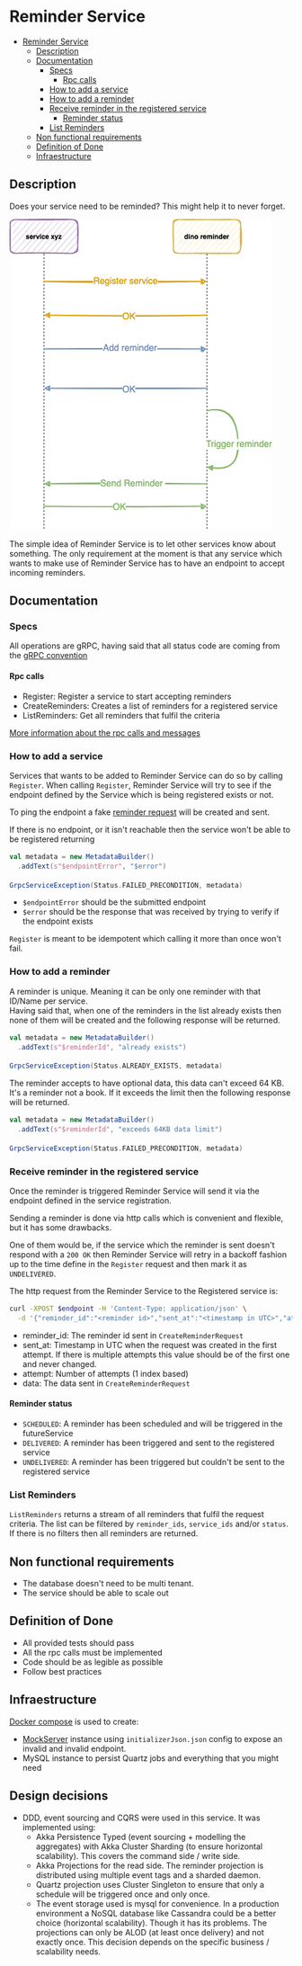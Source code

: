 # Reminder Service

- [Reminder Service](#reminder-service)
  * [Description](#description)
  * [Documentation](#documentation)
    + [Specs](#specs)
      - [Rpc calls](#rpc-calls)
    + [How to add a service](#how-to-add-a-service)
    + [How to add a reminder](#how-to-add-a-reminder)
    + [Receive reminder in the registered service](#receive-reminder-in-the-registered-service)
      - [Reminder status](#reminder-status)
    + [List Reminders](#list-reminders)
  * [Non functional requirements](#non-functional-requirements)
  * [Definition of Done](#definition-of-done)
  * [Infraestructure](#infraestructure)

## Description

Does your service need to be reminded? This might help it to never forget.

![Simple Interaction](docs/img/simple-interaction.png)

The simple idea of Reminder Service is to let other services know about something. The only requirement at the moment is that any service which wants to make use of Reminder Service has to have an endpoint to accept incoming reminders.

## Documentation

### Specs

All operations are gRPC, having said that all status code are coming from the [gRPC convention](https://github.com/grpc/grpc/blob/master/doc/statuscodes.md)

#### Rpc calls

- Register: Register a service to start accepting reminders
- CreateReminders: Creates a list of reminders for a registered service
- ListReminders: Get all reminders that fulfil the criteria

[More information about the rpc calls and messages](docs/proto.md)

### How to add a service

Services that wants to be added to Reminder Service can do so by calling `Register`.
When calling `Register`, Reminder Service will try to see if the endpoint defined by the Service which is being registered exists or not.

To ping the endpoint a fake [reminder request](#receive-reminder-in-the-registered-service) will be created and sent.

If there is no endpoint, or it isn't reachable then the service won't be able to be registered returning

```scala
val metadata = new MetadataBuilder()
  .addText(s"$endpointError", "$error")

GrpcServiceException(Status.FAILED_PRECONDITION, metadata)
```

- `$endpointError` should be the submitted endpoint
- `$error` should be the response that was received by trying to verify if the endpoint exists

`Register` is meant to be idempotent which calling it more than once won't fail.

### How to add a reminder

A reminder is unique. Meaning it can be only one reminder with that ID/Name per service.  
Having said that, when one of the reminders in the list already exists then none of them will be created and the following response will be returned.

```scala
val metadata = new MetadataBuilder()
  .addText(s"$reminderId", "already exists")

GrpcServiceException(Status.ALREADY_EXISTS, metadata)
```

The reminder accepts to have optional data, this data can't exceed 64 KB. It's a reminder not a book. If it exceeds the limit then the following response will be returned.

```scala
val metadata = new MetadataBuilder()
  .addText(s"$reminderId", "exceeds 64KB data limit")

GrpcServiceException(Status.FAILED_PRECONDITION, metadata)
```

### Receive reminder in the registered service

Once the reminder is triggered Reminder Service will send it via the endpoint defined in the service registration.

Sending a reminder is done via http calls which is convenient and flexible, but it has some drawbacks.

One of them would be, if the service which the reminder is sent doesn't respond with a `200 OK` then
Reminder Service will retry in a backoff fashion up to the time define in the `Register` request and then mark it as `UNDELIVERED`.

The http request from the Reminder Service to the Registered service is:

```bash
curl -XPOST $endpoint -H 'Content-Type: application/json' \
  -d '{"reminder_id":"<reminder id>","sent_at":"<timestamp in UTC>","attempt":1,"data":"<byte string>"}'
```

- reminder_id: The reminder id sent in `CreateReminderRequest`
- sent_at: Timestamp in UTC when the request was created in the first attempt. If there is multiple attempts this value should be of the first one and never changed.
- attempt: Number of attempts (1 index based)
- data: The data sent in `CreateReminderRequest`

#### Reminder status

- `SCHEDULED`: A reminder has been scheduled and will be triggered in the futureService
- `DELIVERED`: A reminder has been triggered and sent to the registered service
- `UNDELIVERED`: A reminder has been triggered but couldn't be sent to the registered service

### List Reminders

`ListReminders` returns a stream of all reminders that fulfil the request criteria. The list can be filtered by `reminder_ids`, `service_ids` and/or `status`. If there is no filters then all reminders are returned.

## Non functional requirements

- The database doesn't need to be multi tenant.
- The service should be able to scale out

## Definition of Done

- All provided tests should pass
- All the rpc calls must be implemented
- Code should be as legible as possible
- Follow best practices

## Infraestructure
[Docker compose](https://docs.docker.com/compose/install/) is used to create:
- [MockServer](https://www.mock-server.com/) instance using `initializerJson.json` config to expose an invalid and invalid endpoint.
- MySQL instance to persist Quartz jobs and everything that you might need

## Design decisions

- DDD, event sourcing and CQRS were used in this service. It was implemented using: 
    - Akka Persistence Typed (event sourcing + modelling the aggregates) with Akka Cluster Sharding (to ensure horizontal scalability). This covers the command side / write side.
    - Akka Projections for the read side. The reminder projection is distributed using multiple event tags and a sharded daemon.
    - Quartz projection uses Cluster Singleton to ensure that only a schedule will be triggered once and only once.
    - The event storage used is mysql for convenience. In a production environment a NoSQL database like Cassandra could be a better choice (horizontal scalability). Though it has its problems. The projections can only be ALOD (at least once delivery) and not exactly once. This decision depends on the specific business / scalability needs. 